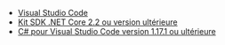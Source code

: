 * [Visual Studio Code](https://code.visualstudio.com/download)
* [Kit SDK .NET Core 2.2 ou version ultérieure](https://www.microsoft.com/net/download/all)
* [C# pour Visual Studio Code version 1.17.1 ou ultérieure](https://marketplace.visualstudio.com/items?itemName=ms-vscode.csharp)